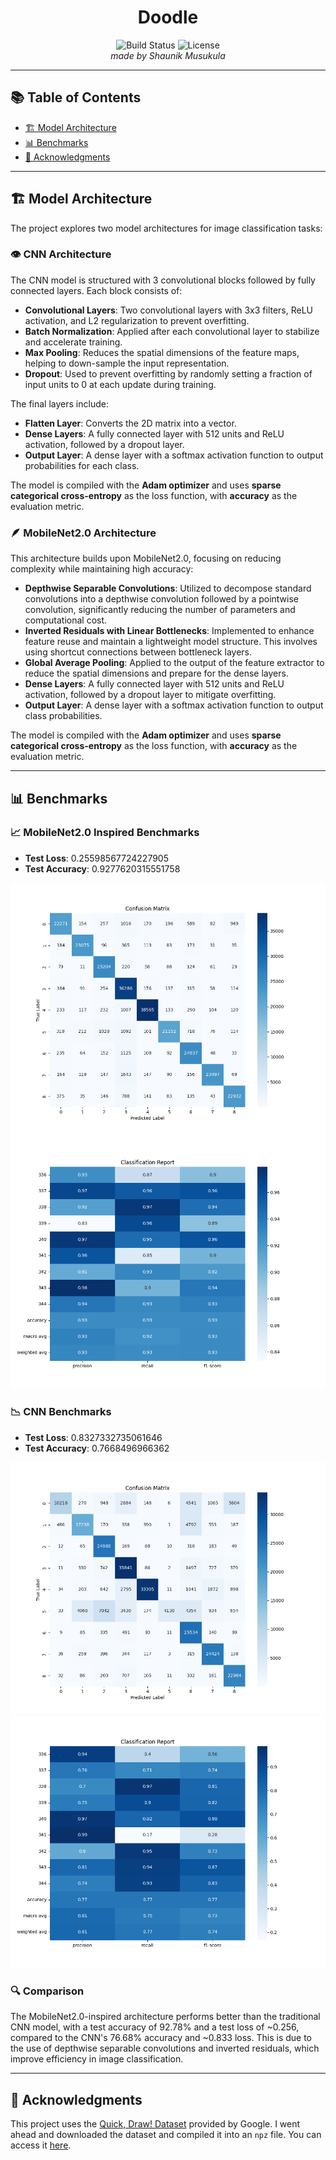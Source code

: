<div align="center">
  <h1>Doodle</h1>
  <img src="https://img.shields.io/badge/build-passing-brightgreen" alt="Build Status"/>
  <img src="https://img.shields.io/badge/license-MIT-blue" alt="License"/>
  <br>
  <em>made by Shaunik Musukula</em>
</div>

---

## 📚 Table of Contents
- [🏗️ Model Architecture](#model-architecture)
- [📊 Benchmarks](#benchmarks)
- [🙏 Acknowledgments](#acknowledgments)

---

## 🏗️ Model Architecture

The project explores two model architectures for image classification tasks:

### 👁️ CNN Architecture
The CNN model is structured with 3 convolutional blocks followed by fully connected layers. Each block consists of:

- **Convolutional Layers**: Two convolutional layers with 3x3 filters, ReLU activation, and L2 regularization to prevent overfitting.
- **Batch Normalization**: Applied after each convolutional layer to stabilize and accelerate training.
- **Max Pooling**: Reduces the spatial dimensions of the feature maps, helping to down-sample the input representation.
- **Dropout**: Used to prevent overfitting by randomly setting a fraction of input units to 0 at each update during training.

The final layers include:

- **Flatten Layer**: Converts the 2D matrix into a vector.
- **Dense Layers**: A fully connected layer with 512 units and ReLU activation, followed by a dropout layer.
- **Output Layer**: A dense layer with a softmax activation function to output probabilities for each class.

The model is compiled with the **Adam optimizer** and uses **sparse categorical cross-entropy** as the loss function, with **accuracy** as the evaluation metric.

### 🪶 MobileNet2.0 Architecture
This architecture builds upon MobileNet2.0, focusing on reducing complexity while maintaining high accuracy:

- **Depthwise Separable Convolutions**: Utilized to decompose standard convolutions into a depthwise convolution followed by a pointwise convolution, significantly reducing the number of parameters and computational cost.
- **Inverted Residuals with Linear Bottlenecks**: Implemented to enhance feature reuse and maintain a lightweight model structure. This involves using shortcut connections between bottleneck layers.
- **Global Average Pooling**: Applied to the output of the feature extractor to reduce the spatial dimensions and prepare for the dense layers.
- **Dense Layers**: A fully connected layer with 512 units and ReLU activation, followed by a dropout layer to mitigate overfitting.
- **Output Layer**: A dense layer with a softmax activation function to output class probabilities.

The model is compiled with the **Adam optimizer** and uses **sparse categorical cross-entropy** as the loss function, with **accuracy** as the evaluation metric.

---

## 📊 Benchmarks

### 📈 MobileNet2.0 Inspired Benchmarks
- **Test Loss**: 0.25598567724227905
- **Test Accuracy**: 0.9277620315551758

![Confusion Matrix](model/mobilenet2.0_benchmarks/confusion_matrix.png)
![Classification Report](model/mobilenet2.0_benchmarks/classification_report.png)

### 📉 CNN Benchmarks
- **Test Loss**: 0.8327332735061646
- **Test Accuracy**: 0.7668496966362

![Confusion Matrix](model/cnn_benchmarks/confusion_matrix.png)
![Classification Report](model/cnn_benchmarks/classification_report.png)

### 🔍 Comparison
The MobileNet2.0-inspired architecture performs better than the traditional CNN model, with a test accuracy of 92.78% and a test loss of ~0.256, compared to the CNN's 76.68% accuracy and ~0.833 loss. This is due to the use of depthwise separable convolutions and inverted residuals, which improve efficiency in image classification.

---

## 🙏 Acknowledgments

This project uses the [Quick, Draw! Dataset](https://quickdraw.withgoogle.com/data) provided by Google. I went ahead and downloaded the dataset and compiled it into an `npz` file. You can access it [here](https://drive.google.com/drive/folders/1eCo87_mNv0MAS-3zTeKbxPg8cCcrVFNH).
